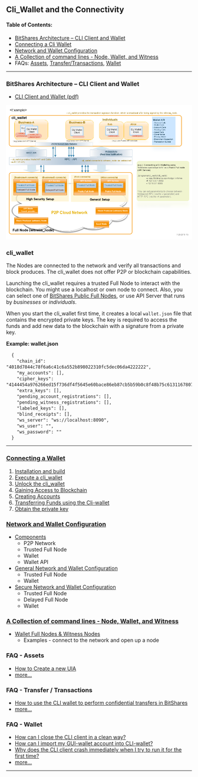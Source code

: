 ## Cli_Wallet and the Connectivity

#### Table of Contents:
- [BitShares Architecture – CLI Client and Wallet](#bitshares-architecture--cli-client-and-wallet)
- [Connecting a Cli Wallet](../wallet/cli_wallet.md#connecting-a-cli-wallet)
- [Network and Wallet Configuration](../wallet/wallet_network.md#network-and-wallet-configuration)
- [A Collection of command lines - Node, Wallet, and Witness](../wallet/node_wallet_witness.md#a-collection-of-command-lines---node-wallet-and-witness) 
- FAQs: [Assets](../wallet/README.md#faq---assets), [Transfer/Transactions](../wallet/README.md#faq---transfer--transactions), [Wallet](../wallet/README.md#faq---wallet)


***

### BitShares Architecture – CLI Client and Wallet
- [CLI Client and Wallet (pdf)](../knowledge_base/shared_files/BitShares_Architecture-V3.pdf) 

![BitShares Architecture1 ](../../core/imgs/structure/bitshares-architecture-clinotop.png)

### cli_wallet

The Nodes are connected to the network and verify all transactions and block produces. The cli_wallet does not offer P2P or blockchain capabilities.  

Launching the cli_wallet requires a trusted Full Node to interact with the blockchain. You might use a localhost or own node to connect. Also, you can select one of [BitShares Public Full Nodes](https://github.com/bitshares/bitshares-ui/blob/staging/app/api/apiConfig.js#L67), or use API Server that runs by _businesses_ or _individuals_.

When you start the cli_wallet first time, it creates a local `wallet.json` file that contains the encrypted private keys. The key is required to access the funds and add new data to the blockchain with a signature from a private key.

**Example: wallet.json**

      {
        "chain_id": "4018d7844c78f6a6c41c6a552b898022310fc5dec06da4222222",
        "my_accounts": [],
        "cipher_keys": "4144454a976266ed15f736df4f5645e60bace86eb87cb5b59b0c8f48b75c6131167807c403a56060528b7dae993de667736d5ab9ef1f60fb340c4aa70437ec7a2534bbdab051b9d2d1871111111",
        "extra_keys": [],
        "pending_account_registrations": [],
        "pending_witness_registrations": [],
        "labeled_keys": [],
        "blind_receipts": [],
        "ws_server": "ws://localhost:8090",
        "ws_user": "",
        "ws_password": ""
      }

***

### [Connecting a Wallet](../wallet/cli_wallet.md#connecting-a-wallet)
1. [Installation and build](../wallet/cli_wallet.md#1installation-and-build)
2. [Execute a cli_wallet](../wallet/cli_wallet.md#2-execute-a-cli_wallet)
3. [Unlock the cli_wallet](../wallet/cli_wallet.md#3unlock-the-cli_wallet)
4. [Gaining Access to Blockchain](../wallet/cli_wallet.md#4-gaining-access-to-blockchain)
5. [Creating Accounts](../wallet/cli_wallet.md#5-creating-accounts)
6. [Transferring Funds using the Cli-wallet](../wallet/cli_wallet.md#6-transferring-funds-using-the-cli-wallet)
7. [Obtain the private key](../wallet/cli_wallet.md#7-obtain-the-private-key)


### [Network and Wallet Configuration](../wallet/wallet_network.md#network-and-wallet-configuration)
   - [Components](../wallet/wallet_network.md##components)
      - P2P Network
      - Trusted Full Node
      - Wallet
      - Wallet API     
   - [General Network and Wallet Configuration](../wallet/wallet_network.md#general-network-and-wallet-configuration)
      - Trusted Full Node
      - Wallet
   - [Secure Network and Wallet Configuration](../wallet/wallet_network.md#secure-network-and-wallet-configuration)
      - Trusted Full Node
      - Delayed Full Node
      - Wallet

### [A Collection of command lines - Node, Wallet, and Witness](../wallet/node_wallet_witness.md#a-collection-of-command-lines---node-wallet-and-witness)

- [Wallet Full Nodes & Witness Nodes](../wallet/wallet_full_nodes_witness_nodes.md#wallet-full-nodes--witness-nodes)
   - Examples - connect to the network and open up a node


### FAQ - Assets

- [How to Create a new UIA](../tutorials/assets_uia.md#how-to-create-a-new-uia)
- [more...](../tutorials/FAQ.md#assets)

### FAQ - Transfer / Transactions
- [How to use the CLI wallet to perform confidential transfers in BitShares](../tutorials/trn_confidential_transfer.md#how-to-use-the-cli-wallet-to-perform-confidential-transfers-in-bitshares)
- [more...](../tutorials/FAQ.md#transfer--transactions)

### FAQ - Wallet
- [How can I close the CLI client in a clean way?](../tutorials/FAQ.md#q-how-can-i-close-the-cli-client-in-a-clean-way)
- [How can I import my GUI-wallet account into CLI-wallet?](../tutorials/FAQ.md#q-how-can-i-import-my-gui-wallet-account-into-cli-wallet)
- [Why does the CLI client crash immediately when I try to run it for the first time?](../tutorials/FAQ.md#q-why-does-the-cli-client-crash-immediately-when-i-try-to-run-it-for-the-first-time)
- [more...](../tutorials/FAQ.md#wallet--cli-wallet)

***



